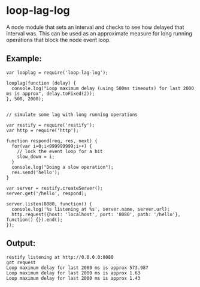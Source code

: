 # loop-lag-log

A node module that sets an interval and checks to see how delayed that interval
was. This can be used as an approximate measure for long running operations
that block the node event loop.

## Example:

```
var looplag = require('loop-lag-log');

looplag(function (delay) {
  console.log("Loop maximum delay (using 500ms timeouts) for last 2000 ms is approx", delay.toFixed(2));
}, 500, 2000);


// simulate some lag with long running operations

var restify = require('restify');
var http = require('http');

function respond(req, res, next) {
  for(var i=0;i<999999999;i++) {
    // lock the event loop for a bit
    slow_down = i;
  }
  console.log("Doing a slow operation");
  res.send('hello');
}

var server = restify.createServer();
server.get('/hello', respond);

server.listen(8080, function() {
  console.log('%s listening at %s', server.name, server.url);
  http.request({host: 'localhost', port: '8080', path: '/hello'}, function() {}).end();
});
```

## Output:

```
restify listening at http://0.0.0.0:8080
got request
Loop maximum delay for last 2000 ms is approx 573.987
Loop maximum delay for last 2000 ms is approx 1.63
Loop maximum delay for last 2000 ms is approx 1.43
```
